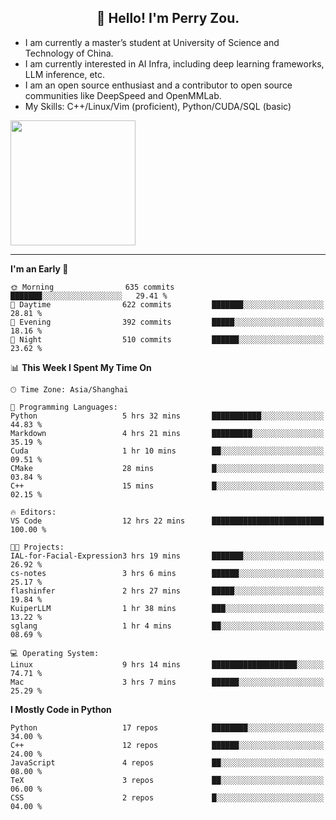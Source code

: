 <h2 align="center">👋 Hello! I'm Perry Zou.</h2>

- I am currently a master’s student at University of Science and Technology of China.
- I am currently interested in AI Infra, including deep learning frameworks, LLM inference, etc.
- I am an open source enthusiast and a contributor to open source communities like DeepSpeed and OpenMMLab.
- My Skills: C++/Linux/Vim (proficient), Python/CUDA/SQL (basic)

<img height=200 align="center" src="https://github-readme-stats.vercel.app/api?username=zonepg" />

-------

<!--START_SECTION:waka-->
**I'm an Early 🐤** 

```text
🌞 Morning                635 commits         ███████░░░░░░░░░░░░░░░░░░   29.41 % 
🌆 Daytime                622 commits         ███████░░░░░░░░░░░░░░░░░░   28.81 % 
🌃 Evening                392 commits         █████░░░░░░░░░░░░░░░░░░░░   18.16 % 
🌙 Night                  510 commits         ██████░░░░░░░░░░░░░░░░░░░   23.62 % 
```


📊 **This Week I Spent My Time On** 

```text
🕑︎ Time Zone: Asia/Shanghai

💬 Programming Languages: 
Python                   5 hrs 32 mins       ███████████░░░░░░░░░░░░░░   44.83 % 
Markdown                 4 hrs 21 mins       █████████░░░░░░░░░░░░░░░░   35.19 % 
Cuda                     1 hr 10 mins        ██░░░░░░░░░░░░░░░░░░░░░░░   09.51 % 
CMake                    28 mins             █░░░░░░░░░░░░░░░░░░░░░░░░   03.84 % 
C++                      15 mins             █░░░░░░░░░░░░░░░░░░░░░░░░   02.15 % 

🔥 Editors: 
VS Code                  12 hrs 22 mins      █████████████████████████   100.00 % 

🐱‍💻 Projects: 
IAL-for-Facial-Expression3 hrs 19 mins       ███████░░░░░░░░░░░░░░░░░░   26.92 % 
cs-notes                 3 hrs 6 mins        ██████░░░░░░░░░░░░░░░░░░░   25.17 % 
flashinfer               2 hrs 27 mins       █████░░░░░░░░░░░░░░░░░░░░   19.84 % 
KuiperLLM                1 hr 38 mins        ███░░░░░░░░░░░░░░░░░░░░░░   13.22 % 
sglang                   1 hr 4 mins         ██░░░░░░░░░░░░░░░░░░░░░░░   08.69 % 

💻 Operating System: 
Linux                    9 hrs 14 mins       ███████████████████░░░░░░   74.71 % 
Mac                      3 hrs 7 mins        ██████░░░░░░░░░░░░░░░░░░░   25.29 % 
```

**I Mostly Code in Python** 

```text
Python                   17 repos            ████████░░░░░░░░░░░░░░░░░   34.00 % 
C++                      12 repos            ██████░░░░░░░░░░░░░░░░░░░   24.00 % 
JavaScript               4 repos             ██░░░░░░░░░░░░░░░░░░░░░░░   08.00 % 
TeX                      3 repos             ██░░░░░░░░░░░░░░░░░░░░░░░   06.00 % 
CSS                      2 repos             █░░░░░░░░░░░░░░░░░░░░░░░░   04.00 % 
```




<!--END_SECTION:waka-->
